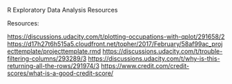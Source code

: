 R Exploratory Data Analysis Resources


Resources:

https://discussions.udacity.com/t/plotting-occupations-with-qplot/291658/2
https://d17h27t6h515a5.cloudfront.net/topher/2017/February/58af99ac_projecttemplate/projecttemplate.rmd
https://discussions.udacity.com/t/trouble-filtering-columns/293289/3
https://discussions.udacity.com/t/why-is-this-returning-all-the-rows/291974/3
https://www.credit.com/credit-scores/what-is-a-good-credit-score/

